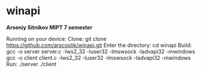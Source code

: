 # winapi
**Arseniy Sitnikov MIPT 7 semester**

Running on your device:
Clone:
    git clone https://github.com/arscoolik/winapi.git
Enter the directory:
    cd winapi
Build:
    gcc -o server server.c -lws2_32 -luser32 -lmswsock -ladvapi32 -mwindows
    gcc -o client client.c -lws2_32 -luser32 -lmswsock -ladvapi32 -mwindows
Run:
    ./server
    ./client <ipv4 addr>
